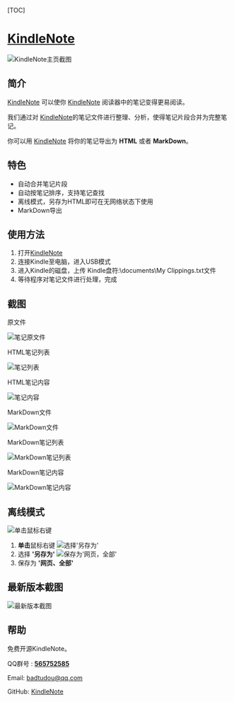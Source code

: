 [TOC]
# [KindleNote][kindlenote]
![KindleNote主页截图][img-kindlenote]
## 简介 ##

[KindleNote][kindlenote] 可以使你 [KindleNote][kindlenote] 阅读器中的笔记变得更易阅读。

我们通过对 [KindleNote][kindlenote]的笔记文件进行整理、分析，使得笔记片段合并为完整笔记。
    
你可以用 [KindleNote][kindlenote] 将你的笔记导出为 **HTML** 或者 **MarkDown**。

## 特色 ##

+ 自动合并笔记片段
+ 自动按笔记排序，支持笔记查找
+ 离线模式，另存为HTML即可在无网络状态下使用
+ MarkDown导出

## 使用方法 ##
1. 打开[KindleNote][kindlenote]
2. 连接Kindle至电脑，进入USB模式
3. 进入Kindle的磁盘，上传 Kindle盘符:\documents\My Clippings.txt文件
4. 等待程序对笔记文件进行处理，完成

## 截图 ##
原文件

![笔记原文件][img-kindlenote-notefile]

HTML笔记列表

![笔记列表][img-kindlenote-notelist]

HTML笔记内容

![笔记内容][img-kindlenote-notetext]

MarkDown文件

![MarkDown文件][img-kindlenote-markdown]

MarkDown笔记列表

![MarkDown笔记列表][img-kindlenote-markdownlist]

MarkDown笔记内容
    
![MarkDown笔记内容][img-kindlenote-markdownnote]

## 离线模式 ##
![单击鼠标右键][img-guide-mouse]
1. **单击**鼠标右键
![选择'另存为'][img-guide-saveas]
2. 选择 **'另存为'**
![保存为'网页，全部'][img-guide-allweb]
3. 保存为 **'网页、全部'**

## 最新版本截图 ##
![最新版本截图][img-kindlenote-latest]

## 帮助 ##
免费开源KindleNote。

QQ群号 : **[565752585][kindlenote-QQgroup]**

Email:  badtudou@qq.com

GitHub: [KindleNote][kindlenote-GitHub]

[kindlenote]: http://119.29.227.85/kindlenote/ "你的Kindle笔记，我懂"

[kindlenote-QQgroup]: http://jq.qq.com/?_wv=1027&k=27JudDz "点击链接加入群【KindleNote】"

[kindlenote-GitHub]:https://github.com/BadTudou/KindleNote "https://github.com/BadTudou/KindleNote"

[img-kindlenote]:https://raw.githubusercontent.com/BadTudou/KindleNote/0fea7f551aff910bb50a8ded431e13d9c5c30823/demo/homepage.png "KindleNote主页"

[img-kindlenote-latest]:https://raw.githubusercontent.com/BadTudou/KindleNote/aa730f05656cf8b47d12ca09c223fa00839f5358/demo/homepage-latest.png "最新版本截图"

[img-kindlenote-notelist]:https://raw.githubusercontent.com/BadTudou/KindleNote/master/demo/notelist.png "笔记列表"

[img-kindlenote-notetext]:https://raw.githubusercontent.com/BadTudou/KindleNote/master/demo/notetext.png "笔记内容"

[img-kindlenote-markdown]:https://raw.githubusercontent.com/BadTudou/KindleNote/master/demo/MarkDown.png "MarkDown文件"
[img-kindlenote-markdownlist]:https://raw.githubusercontent.com/BadTudou/KindleNote/master/demo/MarkDown-list.png "MarkDown笔记列表"

[img-kindlenote-markdownnote]:https://raw.githubusercontent.com/BadTudou/KindleNote/master/demo/MarkDown-note.png "MarkDown笔记内容"
[img-kindlenote-notefile]:https://raw.githubusercontent.com/BadTudou/KindleNote/master/demo/notefile.png "笔记文件"

[img-guide-mouse]:https://raw.githubusercontent.com/BadTudou/KindleNote/master/images/guide/mouse.png "单击鼠标右键"

[img-guide-saveas]:https://raw.githubusercontent.com/BadTudou/KindleNote/master/images/guide/saveas.png "另存为"

[img-guide-allweb]:https://raw.githubusercontent.com/BadTudou/KindleNote/master/images/guide/allweb.png "保存为'网页，全部'"